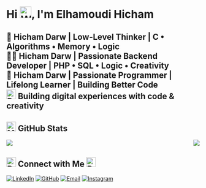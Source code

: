 # Hi <img src="https://raw.githubusercontent.com/Tarikul-Islam-Anik/Animated-Fluent-Emojis/master/Emojis/Hand%20gestures/Waving%20Hand.png" alt="Waving Hand" width="30" height="30" />, I'm Elhamoudi Hicham  
**🧠 Hicham Darw | Low-Level Thinker | C • Algorithms • Memory • Logic**  
**👨‍💻 Hicham Darw | Passionate Backend Developer | PHP • SQL • Logic • Creativity**  
**💪 Hicham Darw | Passionate Programmer | Lifelong Learner | Building Better Code**  
<img src="https://raw.githubusercontent.com/Tarikul-Islam-Anik/Animated-Fluent-Emojis/master/Emojis/Travel%20and%20places/Rocket.png" alt="Rocket" width="25" height="25" /> Building digital experiences with code & creativity  
---
## <img src="https://raw.githubusercontent.com/Tarikul-Islam-Anik/Animated-Fluent-Emojis/master/Emojis/Objects/Magnifying%20Glass%20Tilted%20Right.png" alt="Magnifying Glass" width="25" height="25" /> GitHub Stats

<p align="center" style="display: flex; justify-content: space-between; width: 100%;">
  <!-- Top languages -->
  <img src="https://github-readme-stats.vercel.app/api/top-langs/?username=hicham-darw&hide_border=true&langs_count=6&theme=radical" />
  <!-- Streak stats -->
  <img src="https://streak-stats.demolab.com/?user=hicham-darw&theme=github-dark-dimmed" />
</p>

## <img src="https://raw.githubusercontent.com/Tarikul-Islam-Anik/Animated-Fluent-Emojis/master/Emojis/Objects/Briefcase.png" alt="Briefcase" width="25" height="25" /> Connect with Me  <img src="https://raw.githubusercontent.com/Tarikul-Islam-Anik/Animated-Fluent-Emojis/master/Emojis/Objects/Bell.png" alt="Bell" width="25" height="25" /> 
[![LinkedIn](https://skillicons.dev/icons?i=linkedin)](https://www.linkedin.com/in/hicham-elhamoudi)
[![GitHub](https://skillicons.dev/icons?i=github)](https://github.com/hicham-darw)
[![Email](https://skillicons.dev/icons?i=gmail)](hachemdarwin@gmail.com)
[![Instagram](https://img.shields.io/badge/Instagram-E4405F?style=for-the-badge&logo=instagram&logoColor=white)](https://www.instagram.com/dar23win_/)
